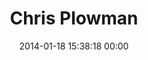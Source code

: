 ---
title: "Chris Plowman"
date: 2014-01-18 15:38:18 00:00
permalink: /chrisplowman
twitter: ""
likes: [703,2058,1281]
id: 2223
gravatar: "http://www.gravatar.com/avatar/f079d97469166fe77bbfa49421bc04dc"
---